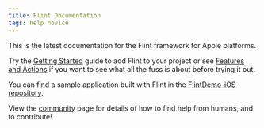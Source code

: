 ```yaml
---
title: Flint Documentation
tags: help novice
---
```


This is the latest documentation for the Flint framework for Apple platforms.

Try the [Getting Started](guides/getting_started.md) guide to add Flint to your project or see [Features and Actions](guides/features_and_actions.md) if you want to see what all the fuss is about before trying it out.

You can find a sample application built with Flint in the [FlintDemo-iOS repository](https://github.com/MontanaFlossCo/FlintDemo-iOS).

View the [community](guides/community.md) page for details of how to find help from humans, and to contribute!
